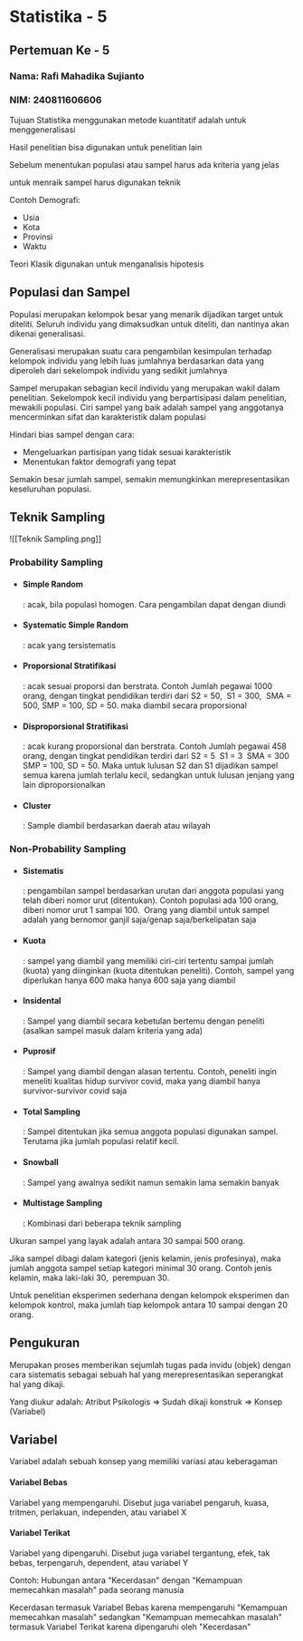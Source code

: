 # Statistika - 5
## Pertemuan Ke - 5 

### Nama: Rafi Mahadika Sujianto
### NIM: 240811606606



Tujuan Statistika menggunakan metode kuantitatif adalah untuk menggeneralisasi

Hasil penelitian bisa digunakan untuk penelitian lain

Sebelum menentukan populasi atau sampel harus ada kriteria yang jelas

untuk menraik sampel harus digunakan teknik

Contoh Demografi:
- Usia
- Kota
- Provinsi
- Waktu

Teori Klasik digunakan untuk menganalisis hipotesis

## Populasi dan Sampel

Populasi merupakan kelompok besar yang menarik dijadikan target untuk diteliti. Seluruh individu yang dimaksudkan untuk diteliti, dan nantinya akan dikenai generalisasi. 

Generalisasi merupakan suatu cara pengambilan kesimpulan terhadap kelompok individu yang lebih luas jumlahnya berdasarkan data yang diperoleh dari sekelompok individu yang sedikit jumlahnya

Sampel merupakan sebagian kecil individu yang merupakan wakil dalam penelitian. Sekelompok kecil individu yang berpartisipasi dalam penelitian, mewakili populasi. Ciri sampel yang baik adalah sampel yang anggotanya mencerminkan sifat dan karakteristik dalam populasi

Hindari bias sampel dengan cara:
- Mengeluarkan partisipan yang tidak sesuai karakteristik
- Menentukan faktor demografi yang tepat

Semakin besar jumlah sampel, semakin memungkinkan merepresentasikan keseluruhan populasi.

## Teknik Sampling

![[Teknik Sampling.png]]

### Probability Sampling
- #### Simple Random
	: acak, bila populasi homogen. Cara pengambilan dapat dengan diundi
- #### Systematic Simple Random
	: acak yang tersistematis
- #### Proporsional Stratifikasi
	: acak sesuai proporsi dan berstrata. Contoh Jumlah pegawai 1000 orang, dengan tingkat     pendidikan terdiri dari S2 = 50,  S1 = 300,  SMA = 500, SMP = 100, SD = 50. maka diambil secara proporsional
- #### Disproporsional Stratifikasi
	: acak kurang proporsional dan berstrata. Contoh Jumlah pegawai 458 orang, dengan tingkat pendidikan terdiri dari S2 = 5  S1 = 3  SMA = 300 SMP = 100, SD = 50. Maka untuk lulusan S2 dan S1 dijadikan sampel semua karena jumlah terlalu kecil, sedangkan untuk lulusan jenjang yang lain diproporsionalkan
- #### Cluster
	: Sample diambil berdasarkan daerah atau wilayah

### Non-Probability Sampling
- ####  Sistematis
	: pengambilan sampel berdasarkan urutan dari anggota populasi yang telah diberi nomor urut (ditentukan). Contoh populasi ada 100 orang, diberi nomor urut 1 sampai 100.  Orang yang diambil untuk sampel adalah yang bernomor ganjil saja/genap saja/berkelipatan saja
- #### Kuota
	: sampel yang diambil yang memiliki ciri-ciri tertentu sampai jumlah (kuota) yang diinginkan (kuota ditentukan peneliti). Contoh, sampel yang diperlukan hanya 600 maka hanya 600 saja yang diambil
- #### Insidental
	: Sampel yang diambil secara kebetulan bertemu dengan peneliti (asalkan sampel masuk dalam kriteria yang ada)
- #### Puprosif
	: Sampel yang diambil dengan alasan tertentu. Contoh, peneliti ingin meneliti kualitas hidup survivor covid, maka yang diambil hanya survivor-survivor covid saja
- #### Total Sampling
	: Sampel ditentukan jika semua anggota populasi digunakan sampel. Terutama jika jumlah populasi relatif kecil.
- #### Snowball
	: Sampel yang awalnya sedikit namun semakin lama semakin banyak
- #### Multistage Sampling
	: Kombinasi dari beberapa teknik sampling

Ukuran sampel yang layak adalah antara 30 sampai 500 orang.

Jika sampel dibagi dalam kategori (jenis kelamin, jenis profesinya), maka jumlah anggota sampel setiap kategori minimal 30 orang. Contoh jenis kelamin, maka laki-laki 30,  perempuan 30.

Untuk penelitian eksperimen sederhana dengan kelompok eksperimen dan kelompok kontrol, maka jumlah tiap kelompok antara 10 sampai dengan 20 orang.

## Pengukuran
Merupakan proses memberikan sejumlah tugas pada invidu (objek) dengan cara sistematis sebagai sebuah hal yang merepresentasikan seperangkat hal yang dikaji.

Yang diukur adalah:
Atribut Psikologis => Sudah dikaji konstruk => Konsep (Variabel)

## Variabel
Variabel adalah sebuah konsep yang memiliki variasi atau keberagaman

#### Variabel Bebas
Variabel yang mempengaruhi. Disebut juga variabel pengaruh, kuasa, tritmen, perlakuan, independen, atau variabel X

#### Variabel Terikat
Variabel yang dipengaruhi. Disebut juga variabel tergantung, efek, tak bebas, terpengaruh, dependent, atau variabel Y

Contoh:
Hubungan antara "Kecerdasan" dengan "Kemampuan memecahkan masalah" pada seorang manusia

Kecerdasan termasuk Variabel Bebas karena mempengaruhi "Kemampuan memecahkan masalah" sedangkan "Kemampuan memecahkan masalah" termasuk Variabel Terikat karena dipengaruhi oleh "Kecerdasan"